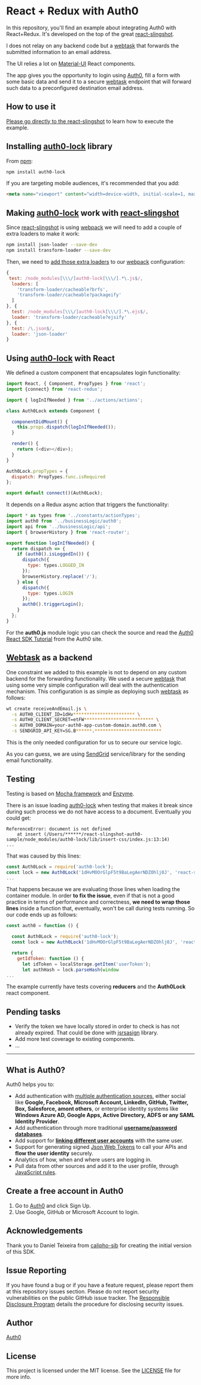 # React + Redux with Auth0

In this repository, you'll find an example about integrating Auth0 with React+Redux. It's developed on the top of the great [react-slingshot](https://github.com/coryhouse/react-slingshot).

I does not relay on any backend code but a [webtask](https://webtask.io/) that forwards the submitted information to an email address.

The UI relies a lot on [Material-UI](https://github.com/callemall/material-ui) React components.

The app gives you the opportunity to login using [Auth0](https://auth0.com/), fill a form with some basic data and send it to a secure [webtask](https://webtask.io/) endpoint that will forward such data to a preconfigured destination email address.

## How to use it

[Please go directly to the react-slingshot](https://github.com/coryhouse/react-slingshot) to learn how to execute the example.

## Installing [auth0-lock](https://github.com/auth0/lock/) library

From [npm](https://npmjs.org):

```sh
npm install auth0-lock
```

If you are targeting mobile audiences, it's recommended that you add:

```html
<meta name="viewport" content="width=device-width, initial-scale=1, maximum-scale=1, user-scalable=0"/>
```

## Making [auth0-lock](https://github.com/auth0/lock/) work with [react-slingshot](https://github.com/coryhouse/react-slingshot)

Since [react-slingshot](https://github.com/coryhouse/react-slingshot) is using [webpack](https://webpack.github.io/) we will need to add a couple of extra loaders to make it work:
```sh
npm install json-loader --save-dev
npm install transform-loader --save-dev
```
Then, we need to [add those extra loaders](https://github.com/auth0/lock/blob/master/examples/webpack/webpack.config.js) to our [webpack](https://webpack.github.io/) configuration:
```javascript
{
 test: /node_modules[\\\/]auth0-lock[\\\/].*\.js$/,
  loaders: [
    'transform-loader/cacheable?brfs',
    'transform-loader/cacheable?packageify'
  ]
}, {
  test: /node_modules[\\\/]auth0-lock[\\\/].*\.ejs$/,
  loader: 'transform-loader/cacheable?ejsify'
}, {
  test: /\.json$/,
  loader: 'json-loader'
}
```

## Using [auth0-lock](https://github.com/auth0/lock/) with React
We defined a custom component that encapsulates login functionality:

```javascript
import React, { Component, PropTypes } from 'react';
import {connect} from 'react-redux';

import { logInIfNeeded } from '../actions/actions';

class Auth0Lock extends Component {

  componentDidMount() {
    this.props.dispatch(logInIfNeeded());
  }

  render() {
    return (<div></div>);
  }
}

Auth0Lock.propTypes = {
  dispatch: PropTypes.func.isRequired
};

export default connect()(Auth0Lock);

```

It depends on a Redux async action that triggers the functionality:

```javascript
import * as types from '../constants/actionTypes';
import auth0 from '../businessLogic/auth0';
import api from '../businessLogic/api';
import { browserHistory } from 'react-router';

export function logInIfNeeded() {
  return dispatch => {
    if (auth0().isLoggedIn()) {
      dispatch({
        type: types.LOGGED_IN
      });
      browserHistory.replace('/');
    } else {
      dispatch({
        type: types.LOGIN
      });
      auth0().triggerLogin();
    }
  };
}
```

For the **auth0.js** module logic you can check the source and read the [Auth0 React SDK Tutorial](https://auth0.com/docs/client-platforms/react) from the Auth0 site.

## [Webtask](https://webtask.io/) as a backend

One constraint we added to this example is not to depend on any custom backend for the forwarding functionality.
We used a secure [webtask](https://webtask.io/) that using some very simple configuration will deal with the authentication mechanism.
This configuration is as simple as deploying such [webtask](https://webtask.io/) as follows:
```sh
wt create receiveAndEmail.js \
  -s AUTH0_CLIENT_ID=1dHv*********************** \
  -s AUTH0_CLIENT_SECRET=etFW************************** \
  -s AUTH0_DOMAIN=your-auth0-app-custom-domain.auth0.com \
  -s SENDGRID_API_KEY=SG.B******.*************************
```
This is the only needed configuration for us to secure our service logic.

As you can guess, we are using [SendGrid](https://sendgrid.com/) service/library for the sending email functionality.

## Testing

Testing is based on [Mocha framework](https://mochajs.org/) and [Enzyme](https://github.com/airbnb/enzyme).

There is an issue loading [auth0-lock](https://github.com/auth0/lock/) when testing that makes it break since during such process we do not have access to a document. Eventually you could get:
```
ReferenceError: document is not defined
    at insert (/Users/******/react-slingshot-auth0-sample/node_modules/auth0-lock/lib/insert-css/index.js:13:14)
...
```
That was caused by this lines:
```javascript
const Auth0Lock = require('auth0-lock');
const lock = new Auth0Lock('1dHvMOOrGlpF5t9BaLegAerNDZOhlj0J', 'react-slingshot-sample.auth0.com');
...
```
That happens because we are evaluating those lines when loading the container module.
In order **to fix the issue**, even if that is not a good practice in terms of performance and correctness, **we need to wrap those lines** inside a function that, eventually, won't be call during tests running.
So our code ends up as follows:
```javascript
const auth0 = function () {

  const Auth0Lock = require('auth0-lock');
  const lock = new Auth0Lock('1dHvMOOrGlpF5t9BaLegAerNDZOhlj0J', 'react-slingshot-sample.auth0.com');

  return {
    getIdToken: function () {
      let idToken = localStorage.getItem('userToken');
      let authHash = lock.parseHash(window
...
```

The example currently have tests covering **reducers** and the **Auth0Lock** react component.

## Pending tasks
 - Verify the token we have locally stored in order to check is has not already expired. That could be done with [jsrsasign](https://kjur.github.io/jsrsasign/) library.
 - Add more test coverage to existing components.
 - ...

---
## What is Auth0?

Auth0 helps you to:

* Add authentication with [multiple authentication sources](https://docs.auth0.com/identityproviders), either social like **Google, Facebook, Microsoft Account, LinkedIn, GitHub, Twitter, Box, Salesforce, amont others**, or enterprise identity systems like **Windows Azure AD, Google Apps, Active Directory, ADFS or any SAML Identity Provider**.
* Add authentication through more traditional **[username/password databases](https://docs.auth0.com/mysql-connection-tutorial)**.
* Add support for **[linking different user accounts](https://docs.auth0.com/link-accounts)** with the same user.
* Support for generating signed [Json Web Tokens](https://docs.auth0.com/jwt) to call your APIs and **flow the user identity** securely.
* Analytics of how, when and where users are logging in.
* Pull data from other sources and add it to the user profile, through [JavaScript rules](https://docs.auth0.com/rules).

## Create a free account in Auth0

1. Go to [Auth0](http://developers.auth0.com) and click Sign Up.
2. Use Google, GitHub or Microsoft Account to login.

## Acknowledgements

Thank you to Daniel Teixeira from [calipho-sib](https://github.com/calipho-sib) for creating the initial version of this SDK.

## Issue Reporting

If you have found a bug or if you have a feature request, please report them at this repository issues section. Please do not report security vulnerabilities on the public GitHub issue tracker. The [Responsible Disclosure Program](https://auth0.com/whitehat) details the procedure for disclosing security issues.

## Author

[Auth0](auth0.com)

## License

This project is licensed under the MIT license. See the [LICENSE](LICENSE) file for more info.
